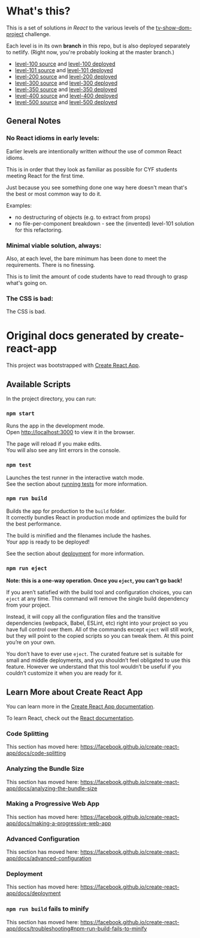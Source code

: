 # What's this?

This is a set of solutions _in React_ to the various levels of the [tv-show-dom-project](https://github.com/CodeYourFuture/syllabus/tree/master/js-core-3/tv-show-dom-project) challenge.

Each level is in its own **branch** in this repo, but is also deployed separately to netlify. (Right now, you're probably looking at the master branch.)

- [level-100 source](https://github.com/nbogie/tvmaze-project-react-solutions/tree/level-100) and [level-100 deployed](https://cyf-tv-level-100-react-solution.netlify.app/)
- [level-101 source](https://github.com/nbogie/tvmaze-project-react-solutions/tree/level-101) and [level-101 deployed](https://cyf-tv-level-101-react-solution.netlify.app/)
- [level-200 source](https://github.com/nbogie/tvmaze-project-react-solutions/tree/level-200) and [level-200 deployed](https://cyf-tv-level-200-react-solution.netlify.app/)
- [level-300 source](https://github.com/nbogie/tvmaze-project-react-solutions/tree/level-300) and [level-300 deployed](https://cyf-tv-level-300-react-solution.netlify.app/)
- [level-350 source](https://github.com/nbogie/tvmaze-project-react-solutions/tree/level-350) and [level-350 deployed](https://cyf-tv-level-350-react-solution.netlify.app/)
- [level-400 source](https://github.com/nbogie/tvmaze-project-react-solutions/tree/level-400) and [level-400 deployed](https://cyf-tv-level-400-react-solution.netlify.app/)
- [level-500 source](https://github.com/nbogie/tvmaze-project-react-solutions/tree/level-500) and [level-500 deployed](https://cyf-tv-level-500-react-solution.netlify.app/)

## General Notes

### No React idioms in early levels:

Earlier levels are intentionally written _without_ the use of common React idioms.

This is in order that they look as familiar as possible for CYF students meeting React for the first time.

Just because you see something done one way here doesn't mean that's the best or most common way to do it.

Examples:

- no destructuring of objects (e.g. to extract from props)
- no file-per-component breakdown - see the (invented) level-101 solution for this refactoring.

### Minimal viable solution, always:

Also, at each level, the bare minimum has been done to meet the requirements. There is no finessing.

This is to limit the amount of code students have to read through to grasp what's going on.

### The CSS is bad:

The CSS is bad.

# Original docs generated by create-react-app

This project was bootstrapped with [Create React App](https://github.com/facebook/create-react-app).

## Available Scripts

In the project directory, you can run:

### `npm start`

Runs the app in the development mode.<br />
Open [http://localhost:3000](http://localhost:3000) to view it in the browser.

The page will reload if you make edits.<br />
You will also see any lint errors in the console.

### `npm test`

Launches the test runner in the interactive watch mode.<br />
See the section about [running tests](https://facebook.github.io/create-react-app/docs/running-tests) for more information.

### `npm run build`

Builds the app for production to the `build` folder.<br />
It correctly bundles React in production mode and optimizes the build for the best performance.

The build is minified and the filenames include the hashes.<br />
Your app is ready to be deployed!

See the section about [deployment](https://facebook.github.io/create-react-app/docs/deployment) for more information.

### `npm run eject`

**Note: this is a one-way operation. Once you `eject`, you can’t go back!**

If you aren’t satisfied with the build tool and configuration choices, you can `eject` at any time. This command will remove the single build dependency from your project.

Instead, it will copy all the configuration files and the transitive dependencies (webpack, Babel, ESLint, etc) right into your project so you have full control over them. All of the commands except `eject` will still work, but they will point to the copied scripts so you can tweak them. At this point you’re on your own.

You don’t have to ever use `eject`. The curated feature set is suitable for small and middle deployments, and you shouldn’t feel obligated to use this feature. However we understand that this tool wouldn’t be useful if you couldn’t customize it when you are ready for it.

## Learn More about Create React App

You can learn more in the [Create React App documentation](https://facebook.github.io/create-react-app/docs/getting-started).

To learn React, check out the [React documentation](https://reactjs.org/).

### Code Splitting

This section has moved here: https://facebook.github.io/create-react-app/docs/code-splitting

### Analyzing the Bundle Size

This section has moved here: https://facebook.github.io/create-react-app/docs/analyzing-the-bundle-size

### Making a Progressive Web App

This section has moved here: https://facebook.github.io/create-react-app/docs/making-a-progressive-web-app

### Advanced Configuration

This section has moved here: https://facebook.github.io/create-react-app/docs/advanced-configuration

### Deployment

This section has moved here: https://facebook.github.io/create-react-app/docs/deployment

### `npm run build` fails to minify

This section has moved here: https://facebook.github.io/create-react-app/docs/troubleshooting#npm-run-build-fails-to-minify
